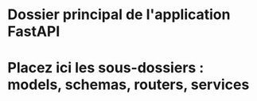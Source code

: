# Dossier principal de l'application FastAPI
# Placez ici les sous-dossiers : models, schemas, routers, services
